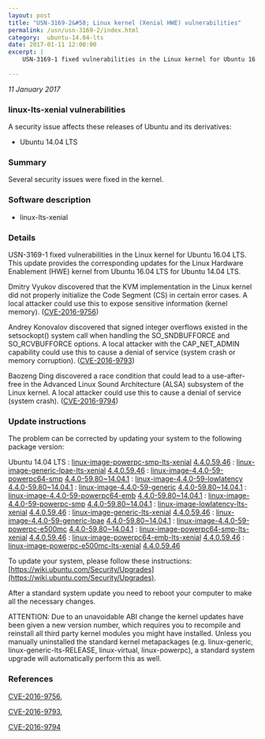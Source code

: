 ```yaml
---
layout: post
title: "USN-3169-2&#58; Linux kernel (Xenial HWE) vulnerabilities"
permalink: /usn/usn-3169-2/index.html
category:  ubuntu-14.04-lts
date: 2017-01-11 12:00:00
excerpt: |
    USN-3169-1 fixed vulnerabilities in the Linux kernel for Ubuntu 16.04 LTS. This update provides the corresponding updates for the Linux Hardware Enablement (HWE) kernel from Ubuntu 16.04 LTS for Ubuntu 14.04 LTS.
    
--- 
```

 
 

*11 January 2017*

### linux-lts-xenial vulnerabilities

A security issue affects these releases of Ubuntu and its derivatives:

* Ubuntu 14.04 LTS

### Summary

Several security issues were fixed in the kernel. 

### Software description

* linux-lts-xenial 

### Details

USN-3169-1 fixed vulnerabilities in the Linux kernel for Ubuntu 16.04 LTS. This update provides the corresponding updates for the Linux Hardware Enablement (HWE) kernel from Ubuntu 16.04 LTS for Ubuntu 14.04 LTS.

Dmitry Vyukov discovered that the KVM implementation in the Linux kernel did not properly initialize the Code Segment (CS) in certain error cases. A local attacker could use this to expose sensitive information (kernel memory). ([CVE-2016-9756](http://people.ubuntu.com/~ubuntu-security/cve/CVE-2016-9756))

Andrey Konovalov discovered that signed integer overflows existed in the setsockopt() system call when handling the SO_SNDBUFFORCE and SO_RCVBUFFORCE options. A local attacker with the CAP_NET_ADMIN capability could use this to cause a denial of service (system crash or memory corruption). ([CVE-2016-9793](http://people.ubuntu.com/~ubuntu-security/cve/CVE-2016-9793))

Baozeng Ding discovered a race condition that could lead to a use-after- free in the Advanced Linux Sound Architecture (ALSA) subsystem of the Linux kernel. A local attacker could use this to cause a denial of service (system crash). ([CVE-2016-9794](http://people.ubuntu.com/~ubuntu-security/cve/CVE-2016-9794)) 

### Update instructions

The problem can be corrected by updating your system to the following package version:

Ubuntu 14.04 LTS
 : [linux-image-powerpc-smp-lts-xenial](https://launchpad.net/ubuntu/+source/linux-lts-xenial) <span> [4.4.0.59.46](https://launchpad.net/ubuntu/+source/linux-lts-xenial/4.4.0-59.80~14.04.1) </span> 
 : [linux-image-generic-lpae-lts-xenial](https://launchpad.net/ubuntu/+source/linux-lts-xenial) <span> [4.4.0.59.46](https://launchpad.net/ubuntu/+source/linux-lts-xenial/4.4.0-59.80~14.04.1) </span> 
 : [linux-image-4.4.0-59-powerpc64-smp](https://launchpad.net/ubuntu/+source/linux-lts-xenial) <span> [4.4.0-59.80~14.04.1](https://launchpad.net/ubuntu/+source/linux-lts-xenial/4.4.0-59.80~14.04.1) </span> 
 : [linux-image-4.4.0-59-lowlatency](https://launchpad.net/ubuntu/+source/linux-lts-xenial) <span> [4.4.0-59.80~14.04.1](https://launchpad.net/ubuntu/+source/linux-lts-xenial/4.4.0-59.80~14.04.1) </span> 
 : [linux-image-4.4.0-59-generic](https://launchpad.net/ubuntu/+source/linux-lts-xenial) <span> [4.4.0-59.80~14.04.1](https://launchpad.net/ubuntu/+source/linux-lts-xenial/4.4.0-59.80~14.04.1) </span> 
 : [linux-image-4.4.0-59-powerpc64-emb](https://launchpad.net/ubuntu/+source/linux-lts-xenial) <span> [4.4.0-59.80~14.04.1](https://launchpad.net/ubuntu/+source/linux-lts-xenial/4.4.0-59.80~14.04.1) </span> 
 : [linux-image-4.4.0-59-powerpc-smp](https://launchpad.net/ubuntu/+source/linux-lts-xenial) <span> [4.4.0-59.80~14.04.1](https://launchpad.net/ubuntu/+source/linux-lts-xenial/4.4.0-59.80~14.04.1) </span> 
 : [linux-image-lowlatency-lts-xenial](https://launchpad.net/ubuntu/+source/linux-lts-xenial) <span> [4.4.0.59.46](https://launchpad.net/ubuntu/+source/linux-lts-xenial/4.4.0-59.80~14.04.1) </span> 
 : [linux-image-generic-lts-xenial](https://launchpad.net/ubuntu/+source/linux-lts-xenial) <span> [4.4.0.59.46](https://launchpad.net/ubuntu/+source/linux-lts-xenial/4.4.0-59.80~14.04.1) </span> 
 : [linux-image-4.4.0-59-generic-lpae](https://launchpad.net/ubuntu/+source/linux-lts-xenial) <span> [4.4.0-59.80~14.04.1](https://launchpad.net/ubuntu/+source/linux-lts-xenial/4.4.0-59.80~14.04.1) </span> 
 : [linux-image-4.4.0-59-powerpc-e500mc](https://launchpad.net/ubuntu/+source/linux-lts-xenial) <span> [4.4.0-59.80~14.04.1](https://launchpad.net/ubuntu/+source/linux-lts-xenial/4.4.0-59.80~14.04.1) </span> 
 : [linux-image-powerpc64-smp-lts-xenial](https://launchpad.net/ubuntu/+source/linux-lts-xenial) <span> [4.4.0.59.46](https://launchpad.net/ubuntu/+source/linux-lts-xenial/4.4.0-59.80~14.04.1) </span> 
 : [linux-image-powerpc64-emb-lts-xenial](https://launchpad.net/ubuntu/+source/linux-lts-xenial) <span> [4.4.0.59.46](https://launchpad.net/ubuntu/+source/linux-lts-xenial/4.4.0-59.80~14.04.1) </span> 
 : [linux-image-powerpc-e500mc-lts-xenial](https://launchpad.net/ubuntu/+source/linux-lts-xenial) <span> [4.4.0.59.46](https://launchpad.net/ubuntu/+source/linux-lts-xenial/4.4.0-59.80~14.04.1) </span> 

To update your system, please follow these instructions: [https://wiki.ubuntu.com/Security/Upgrades](https://wiki.ubuntu.com/Security/Upgrades).

After a standard system update you need to reboot your computer to make all the necessary changes.

ATTENTION: Due to an unavoidable ABI change the kernel updates have been given a new version number, which requires you to recompile and reinstall all third party kernel modules you might have installed. Unless you manually uninstalled the standard kernel metapackages (e.g. linux-generic, linux-generic-lts-RELEASE, linux-virtual, linux-powerpc), a standard system upgrade will automatically perform this as well. 

### References

 
 [CVE-2016-9756](http://people.ubuntu.com/~ubuntu-security/cve/CVE-2016-9756), 

 [CVE-2016-9793](http://people.ubuntu.com/~ubuntu-security/cve/CVE-2016-9793), 

 [CVE-2016-9794](http://people.ubuntu.com/~ubuntu-security/cve/CVE-2016-9794)
 

